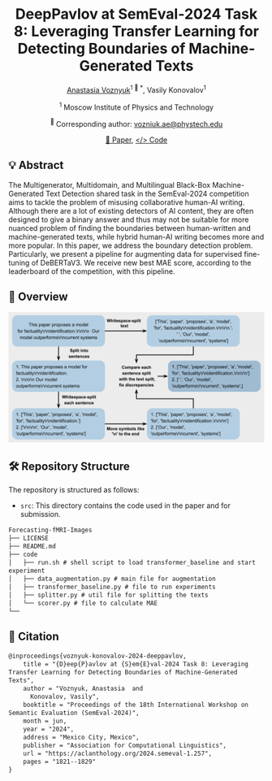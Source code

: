 <div align="center">
<h1>DeepPavlov at SemEval-2024 Task 8: Leveraging Transfer Learning for Detecting Boundaries of Machine-Generated Texts</h1>

[Anastasia Voznyuk](https://github.com/natriistorm)<sup>1 :email: *</sup>, Vasily Konovalov<sup>1</sup>

<sup>1</sup> Moscow Institute of Physics and Technology

<sup>:email:</sup> Corresponding author: vozniuk.ae@phystech.edu

[📝 Paper](https://aclanthology.org/2024.semeval-1.257/), [</> Code](https://github.com/natriistorm/SemEval2024-boundary-detection/tree/main/src)
</div>

## 💡 Abstract
The Multigenerator, Multidomain, and Multilingual Black-Box Machine-Generated Text Detection shared task in the SemEval-2024 competition aims to tackle the problem of misusing collaborative human-AI writing. Although there are a lot of existing detectors of AI content, they are often designed to give a binary answer and thus may not be suitable for more nuanced problem of finding the boundaries between human-written and machine-generated texts, while hybrid human-AI writing becomes more and more popular. In this paper, we address the boundary detection problem. Particularly, we present a pipeline for augmenting data for supervised fine-tuning of DeBERTaV3. We receive new best MAE score, according to the leaderboard of the competition, with this pipeline.

## 🔎 Overview
<div align="center">
  <img alt="overview" src="https://github.com/natriistorm/SemEval2024-boundary-detection/blob/main/pics/scheme_final_version.png">
</div>

## 🛠️ Repository Structure
The repository is structured as follows:
- `src`: This directory contains the code used in the paper and for submission.
```shell
Forecasting-fMRI-Images
├── LICENSE
├── README.md
├── code
│   ├── run.sh # shell script to load transformer_baseline and start experiment
│   ├── data_augmentation.py # main file for augmentation
│   ├── transformer_baseline.py # file to run experiments
│   ├── splitter.py # util file for splitting the texts
│   └── scorer.py # file to calculate MAE
└── 
```

## 🔎 Citation
```
@inproceedings{voznyuk-konovalov-2024-deeppavlov,
    title = "{D}eep{P}avlov at {S}em{E}val-2024 Task 8: Leveraging Transfer Learning for Detecting Boundaries of Machine-Generated Texts",
    author = "Voznyuk, Anastasia  and
      Konovalov, Vasily",
    booktitle = "Proceedings of the 18th International Workshop on Semantic Evaluation (SemEval-2024)",
    month = jun,
    year = "2024",
    address = "Mexico City, Mexico",
    publisher = "Association for Computational Linguistics",
    url = "https://aclanthology.org/2024.semeval-1.257",
    pages = "1821--1829"
}
```
